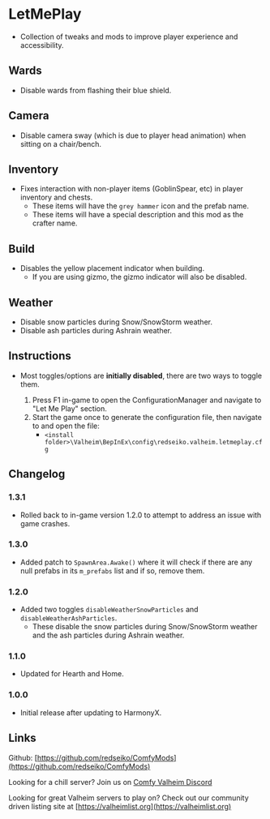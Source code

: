 # LetMePlay

  * Collection of tweaks and mods to improve player experience and accessibility.

## Wards

  * Disable wards from flashing their blue shield.

## Camera

  * Disable camera sway (which is due to player head animation) when sitting on a chair/bench.

## Inventory

  * Fixes interaction with non-player items (GoblinSpear, etc) in player inventory and chests.
    * These items will have the `grey hammer` icon and the prefab name.
    * These items will have a special description and this mod as the crafter name.

## Build

  * Disables the yellow placement indicator when building.
    * If you are using gizmo, the gizmo indicator will also be disabled.

## Weather

  * Disable snow particles during Snow/SnowStorm weather.
  * Disable ash particles during Ashrain weather.

## Instructions

* Most toggles/options are **initially disabled**, there are two ways to toggle them.

  1) Press F1 in-game to open the ConfigurationManager and navigate to "Let Me Play" section.
  2) Start the game once to generate the configuration file, then navigate to and open the file:
     * `<install folder>\Valheim\BepInEx\config\redseiko.valheim.letmeplay.cfg`

## Changelog

### 1.3.1

  * Rolled back to in-game version 1.2.0 to attempt to address an issue with game crashes.


### 1.3.0

  * Added patch to `SpawnArea.Awake()` where it will check if there are any null prefabs in its `m_prefabs` list and if
    so, remove them.

### 1.2.0

  * Added two toggles `disableWeatherSnowParticles` and `disableWeatherAshParticles`.
    * These disable the snow particles during Snow/SnowStorm weather and the ash particles during Ashrain weather.

### 1.1.0

  * Updated for Hearth and Home.

### 1.0.0

  * Initial release after updating to HarmonyX.

## Links

Github: [https://github.com/redseiko/ComfyMods](https://github.com/redseiko/ComfyMods)

Looking for a chill server? Join us on [Comfy Valheim Discord](https://discord.gg/ameHJz5PFk)

Looking for great Valheim servers to play on? Check out our community driven listing site at [https://valheimlist.org](https://valheimlist.org)
